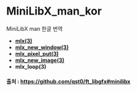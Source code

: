 # MiniLibX_man_kor
MiniLibX man 한글 번역

- **[mlx(3)](https://github.com/psj3205/MiniLibX_man_kor/blob/main/mlx.md)**
- **[mlx_new_window(3)](https://github.com/psj3205/MiniLibX_man_kor/blob/main/mlx_new_window.md)**
- **[mlx_pixel_put(3)](https://github.com/psj3205/MiniLibX_man_kor/blob/main/mlx_pixel_put.md)**
- **[mlx_new_image(3)](https://github.com/psj3205/MiniLibX_man_kor/blob/main/mlx_new_image.md)**
- **mlx_loop(3)**

#### 출처 : https://github.com/qst0/ft_libgfx#minilibx
